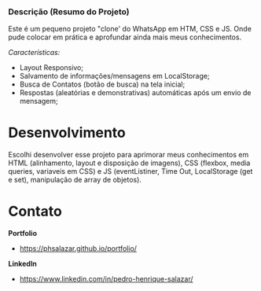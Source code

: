 ### Descrição (Resumo do Projeto)

Este é um pequeno projeto "clone' do WhatsApp em HTM, CSS e JS. Onde pude colocar em prática e aprofundar ainda mais meus conhecimentos.

*Características:*
- Layout Responsivo;
- Salvamento de informações/mensagens em LocalStorage;
- Busca de Contatos (botão de busca) na tela inicial;
- Respostas (aleatórias e demonstrativas) automáticas após um envio de mensagem;


# Desenvolvimento

Escolhi desenvolver esse projeto para aprimorar meus conhecimentos em HTML (alinhamento, layout e disposição de imagens), CSS (flexbox, media queries, variaveis em CSS) e JS (eventListiner, Time Out, LocalStorage (get e set), manipulação de array de objetos).

# Contato

**Portfolio**
- https://phsalazar.github.io/portfolio/

**LinkedIn**
- https://www.linkedin.com/in/pedro-henrique-salazar/
